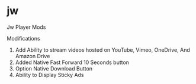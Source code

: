 # jw
Jw Player Mods



Modifications
1. Add Ability to stream videos hosted on YouTube, Vimeo, OneDrive, And Amazon Drive
2. Added Native Fast Forward 10 Seconds button
3. Option Native Download Button
4. Ability to Display Sticky Ads
